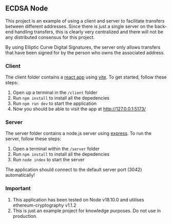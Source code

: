 ## ECDSA Node

This project is an example of using a client and server to facilitate transfers between different addresses. Since there is just a single server on the back-end handling transfers, this is clearly very centralized and there will not be any distributed consensus for this project.

By using Elliptic Curve Digital Signatures, the server only allows transfers that have been signed for by the person who owns the associated address.
 
### Client

The client folder contains a [react app](https://reactjs.org/) using [vite](https://vitejs.dev/). To get started, follow these steps:

1. Open up a terminal in the `/client` folder
2. Run `npm install` to install all the depedencies
3. Run `npm run dev` to start the application 
4. Now you should be able to visit the app at http://127.0.0.1:5173/

### Server

The server folder contains a node.js server using [express](https://expressjs.com/). To run the server, follow these steps:

1. Open a terminal within the `/server` folder 
2. Run `npm install` to install all the depedencies 
3. Run `node index` to start the server 

The application should connect to the default server port (3042) automatically! 

### Important
1. This application has been tested on Node v18.10.0 and utilises ethereum-cryptography v1.1.2
2. This is just an example project for knowledge purposes. Do not use in production.
